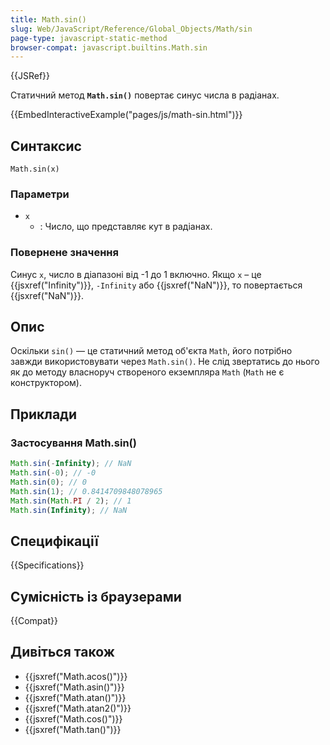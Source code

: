 ```yaml
---
title: Math.sin()
slug: Web/JavaScript/Reference/Global_Objects/Math/sin
page-type: javascript-static-method
browser-compat: javascript.builtins.Math.sin
---
```


{{JSRef}}

Статичний метод **`Math.sin()`** повертає синус числа в радіанах.

{{EmbedInteractiveExample("pages/js/math-sin.html")}}

## Синтаксис

```js-nolint
Math.sin(x)
```

### Параметри

- `x`
  - : Число, що представляє кут в радіанах.

### Повернене значення

Синус `x`, число в діапазоні від -1 до 1 включно. Якщо `x` – це {{jsxref("Infinity")}}, `-Infinity` або {{jsxref("NaN")}}, то повертається {{jsxref("NaN")}}.

## Опис

Оскільки `sin()` — це статичний метод об'єкта `Math`, його потрібно завжди використовувати через `Math.sin()`. Не слід звертатись до нього як до методу власноруч створеного екземпляра `Math` (`Math` не є конструктором).

## Приклади

### Застосування Math.sin()

```js
Math.sin(-Infinity); // NaN
Math.sin(-0); // -0
Math.sin(0); // 0
Math.sin(1); // 0.8414709848078965
Math.sin(Math.PI / 2); // 1
Math.sin(Infinity); // NaN
```

## Специфікації

{{Specifications}}

## Сумісність із браузерами

{{Compat}}

## Дивіться також

- {{jsxref("Math.acos()")}}
- {{jsxref("Math.asin()")}}
- {{jsxref("Math.atan()")}}
- {{jsxref("Math.atan2()")}}
- {{jsxref("Math.cos()")}}
- {{jsxref("Math.tan()")}}
